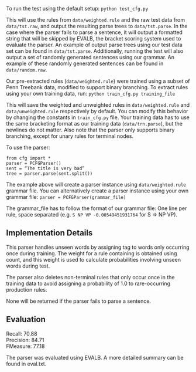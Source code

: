 To run the test using the default setup:
```python test_cfg.py```

This will use the rules from `data/weighted.rule` and the raw test data from `data/tst.raw`, and output the resulting parse trees to `data/tst.parse`. In the case where the parser fails to parse a sentence, it will output a formatted string that will be skipped by EVALB, the bracket scoring system used to evaluate the parser. An example of output parse trees using our test data set can be found in `data/tst.parse`. Additionally, running the test will also output a set of randomly generated sentences using our grammar. An example of these randomly generated sentences can be found in `data/random.raw`.

Our pre-extracted rules (`data/weighted.rule`) were trained using a subset of Penn Treebank data, modified to support binary branching. To extract rules using your own training data, run:
```python train_cfg.py training_file```

This will save the weighted and unweighted rules in `data/weighted.rule` and `data/unweighted.rule` respectively by default. You can modify this behavior by changing the constants in `train_cfg.py` file. Your training data has to use the same bracketing format as our training data (`data/trn.parse`), but the newlines do not matter. Also note that the parser only supports binary branching, except for unary rules for terminal nodes.

To use the parser:
```
from cfg import *
parser = PCFGParser()
sent = “The title is very bad”
tree = parser.parse(sent.split())
```

The example above will create a parser instance using `data/weighted.rule` grammar file. You can alternatively create a parser instance using your own grammar file:
```parser = PCFGParser(grammar_file)```

The grammar_file has to follow the format of our grammar file: One line per rule, space separated (e.g. `S NP VP -0.00549451931764` for S => NP VP).

Implementation Details
----------------------
This parser handles unseen words by assigning <UNK> tag to words only occurring once during training. The weight for a rule containing <UNK> is obtained using <UNK> count, and this weight is used to calculate probabilities involving unseen words during test.

The parser also deletes non-terminal rules that only occur once in the training data to avoid assigning a probability of 1.0 to rare-occurring production rules.

None will be returned if the parser fails to parse a sentence.

Evaluation
----------
Recall: 70.88  
Precision: 84.71  
FMeasure: 77.18

The parser was evaluated using EVALB. A more detailed summary can be found in eval.txt.